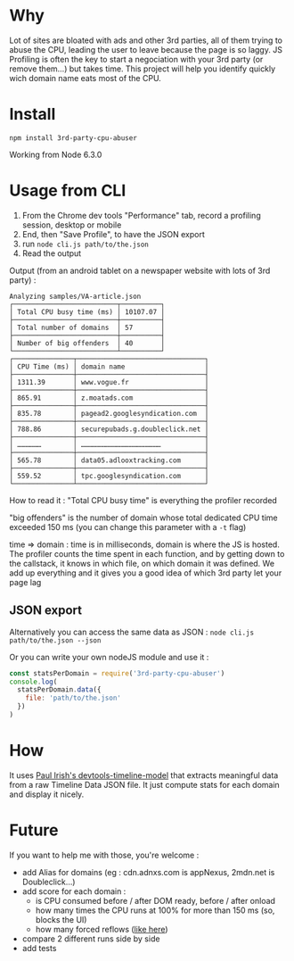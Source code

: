 Why
====

Lot of sites are bloated with ads and other 3rd parties, all of them trying to abuse the CPU, leading the user to leave because the page is so laggy. JS Profiling is often the key to start a negociation with your 3rd party (or remove them…) but takes time. This project will help you identify quickly wich domain name eats most of the CPU.

# Install

``npm install 3rd-party-cpu-abuser``

Working from Node 6.3.0

# Usage from CLI

1. From the Chrome dev tools "Performance" tab, record a profiling session, desktop or mobile
2. End, then "Save Profile", to have the JSON export
3. run ``node cli.js path/to/the.json``
4. Read the output

Output (from an android tablet on a newspaper website with lots of 3rd party) :

```
Analyzing samples/VA-article.json
┌──────────────────────────┬──────────┐
│ Total CPU busy time (ms) │ 10107.07 │
├──────────────────────────┼──────────┤
│ Total number of domains  │ 57       │
├──────────────────────────┼──────────┤
│ Number of big offenders  │ 40       │
└──────────────────────────┴──────────┘
┌───────────────┬────────────────────────────────┐
│ CPU Time (ms) │ domain name                    │
├───────────────┼────────────────────────────────┤
│ 1311.39       │ www.vogue.fr                   │
├───────────────┼────────────────────────────────┤
│ 865.91        │ z.moatads.com                  │
├───────────────┼────────────────────────────────┤
│ 835.78        │ pagead2.googlesyndication.com  │
├───────────────┼────────────────────────────────┤
│ 788.86        │ securepubads.g.doubleclick.net │
├───────────────┼────────────────────────────────┤
│ ………………        │ ……………………………………………………           │
├───────────────┼────────────────────────────────┤
│ 565.78        │ data05.adlooxtracking.com      │
├───────────────┼────────────────────────────────┤
│ 559.52        │ tpc.googlesyndication.com      │
└───────────────┴────────────────────────────────┘

```


How to read it :
"Total CPU busy time" is everything the profiler recorded

"big offenders" is the number of domain whose total dedicated CPU time exceeded 150 ms (you can change this parameter with a ``-t`` flag)

time => domain : time is in milliseconds, domain is where the JS is hosted. The profiler counts the time spent in each function, and by getting down to the callstack, it knows in which file, on which domain it was defined. We add up everything and it gives you a good idea of which 3rd party let your page lag


## JSON export

Alternatively you can access the same data as JSON :
`node cli.js path/to/the.json --json`

Or you can write your own nodeJS module and use it :

```javascript
const statsPerDomain = require('3rd-party-cpu-abuser')
console.log(
  statsPerDomain.data({
    file: 'path/to/the.json'
  })
)
```

# How

It uses [Paul Irish's devtools-timeline-model](https://github.com/paulirish/devtools-timeline-model) that extracts meaningful data from a raw Timeline Data JSON file.
It just compute stats for each domain and display it nicely.


# Future

If you want to help me with those, you're welcome :
* add Alias for domains (eg : cdn.adnxs.com is appNexus, 2mdn.net is Doubleclick…)
* add score for each domain :
  * is CPU consumed before / after DOM ready, before / after onload
  * how many times the CPU runs at 100% for more than 150 ms (so, blocks the UI)
  * how many forced reflows ([like here](https://github.com/paulirish/automated-chrome-profiling/blob/master/test-for-layout-thrashing.js))
* compare 2 different runs side by side
* add tests
